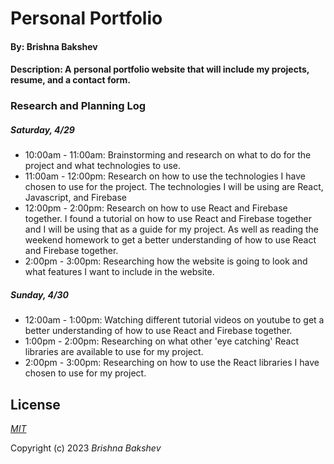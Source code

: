 # Personal Portfolio

#### By: Brishna Bakshev

#### Description: A personal portfolio website that will include my projects, resume, and a contact form.

### Research and Planning Log

##### Saturday, 4/29

- 10:00am - 11:00am: Brainstorming and research on what to do for the project and what technologies to use.
- 11:00am - 12:00pm: Research on how to use the technologies I have chosen to use for the project. The technologies I will be using are React, Javascript, and Firebase
- 12:00pm - 2:00pm: Research on how to use React and Firebase together. I found a tutorial on how to use React and Firebase together and I will be using that as a guide for my project. As well as reading the weekend homework to get a better understanding of how to use React and Firebase together.
- 2:00pm - 3:00pm: Researching how the website is going to look and what features I want to include in the website.

##### Sunday, 4/30
- 12:00am - 1:00pm: Watching different tutorial videos on youtube to get a better understanding of how to use React and Firebase together.
- 1:00pm - 2:00pm: Researching on what other 'eye catching' React libraries are available to use for my project.
- 2:00pm - 3:00pm: Researching on how to use the React libraries I have chosen to use for my project.

## License

_[MIT](https://opensource.org/license/mit/)_

Copyright (c) 2023 _Brishna Bakshev_